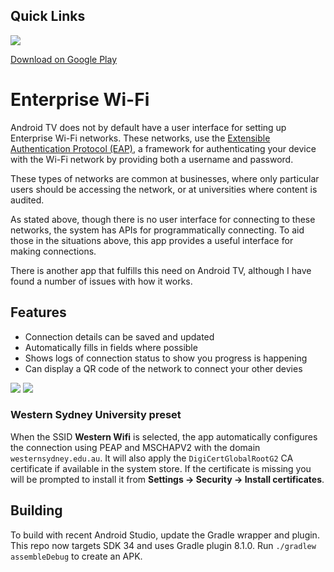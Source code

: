 ## Quick Links
<img src='https://github.com/ITVlab/Enterprise-Wi-Fi/blob/master/promo/banner.png?raw=true' />

[Download on Google Play](https://play.google.com/store/apps/details?id=com.felkertech.ussenterprise)

# Enterprise Wi-Fi
Android TV does not by default have a user interface for setting up Enterprise Wi-Fi networks. These networks, use the [Extensible Authentication Protocol (EAP)](https://en.wikipedia.org/wiki/Extensible_Authentication_Protocol), a framework for authenticating your device with the Wi-Fi network by providing both a username and password.

These types of networks are common at businesses, where only particular users should be accessing the network, or at universities where content is audited.

As stated above, though there is no user interface for connecting to these networks, the system has APIs for programmatically connecting. To aid those in the situations above, this app provides a useful interface for making connections.

There is another app that fulfills this need on Android TV, although I have found a number of issues with how it works.

## Features
* Connection details can be saved and updated
* Automatically fills in fields where possible
* Shows logs of connection status to show you progress is happening
* Can display a QR code of the network to connect your other devies

<img src='https://github.com/ITVlab/Enterprise-Wi-Fi/blob/master/promo/device-2016-09-07-012808.png?raw=true' />

<img src='https://github.com/ITVlab/Enterprise-Wi-Fi/blob/master/promo/device-2016-09-07-012756.png?raw=true' />

### Western Sydney University preset
When the SSID **Western Wifi** is selected, the app automatically configures the connection using PEAP and MSCHAPV2 with the domain `westernsydney.edu.au`. It will also apply the `DigiCertGlobalRootG2` CA certificate if available in the system store. If the certificate is missing you will be prompted to install it from **Settings → Security → Install certificates**.
## Building
To build with recent Android Studio, update the Gradle wrapper and plugin. This repo now targets SDK 34 and uses Gradle plugin 8.1.0. Run `./gradlew assembleDebug` to create an APK.

